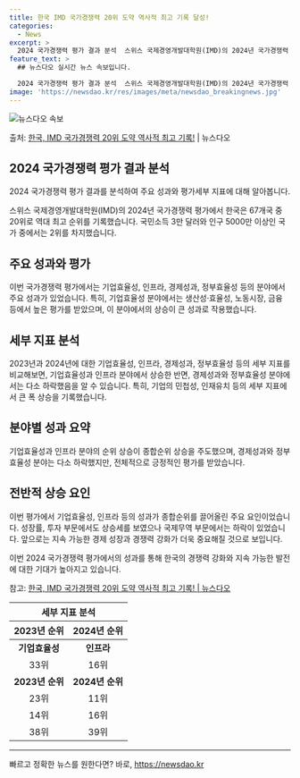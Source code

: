 ```yaml
---
title: 한국 IMD 국가경쟁력 20위 도약 역사적 최고 기록 달성!
categories:
  - News
excerpt: >
  2024 국가경쟁력 평가 결과 분석  스위스 국제경영개발대학원(IMD)의 2024년 국가경쟁력 평가에서 한국…
feature_text: >
  ## 뉴스다오 실시간 뉴스 속보입니다.

  2024 국가경쟁력 평가 결과 분석  스위스 국제경영개발대학원(IMD)의 2024년 국가경쟁력 평가에서 한국…
image: 'https://newsdao.kr/res/images/meta/newsdao_breakingnews.jpg'
---
```


![뉴스다오 속보](https://newsdao.kr/res/images/meta/newsdao_breakingnews.jpg)

<p>출처: <a href="https://newsdao.kr/4286" rel="dofollow">한국, IMD 국가경쟁력 20위 도약 역사적 최고 기록!</a> | 뉴스다오</p>

<h2 data-ke-size="size26">2024 국가경쟁력 평가 결과 분석</h2>
2024 국가경쟁력 평가 결과를 분석하여 주요 성과와 평가세부 지표에 대해 알아봅니다.

<p data-ke-size="size16">스위스 국제경영개발대학원(IMD)의 2024년 국가경쟁력 평가에서 한국은 67개국 중 20위로 역대 최고 순위를 기록했습니다. 국민소득 3만 달러와 인구 5000만 이상인 국가 중에서는 2위를 차지했습니다.</p>

<h2 data-ke-size="size26">주요 성과와 평가</h2>
이번 국가경쟁력 평가에서는 기업효율성, 인프라, 경제성과, 정부효율성 등의 분야에서 주요 성과가 있었습니다. 특히, 기업효율성 분야에서는 생산성·효율성, 노동시장, 금융 등에서 높은 평가를 받았으며, 이 분야에서의 상승이 큰 성과로 작용했습니다.

<h2 data-ke-size="size26">세부 지표 분석</h2>
2023년과 2024년에 대한 기업효율성, 인프라, 경제성과, 정부효율성 등의 세부 지표를 비교해보면, 기업효율성과 인프라 분야에서 상승한 반면, 경제성과와 정부효율성 분야에서는 다소 하락했음을 알 수 있습니다. 특히, 기업의 민첩성, 인재유치 등의 세부 지표에서 큰 폭 상승을 기록했습니다.

<h2 data-ke-size="size26">분야별 성과 요약</h2>
기업효율성과 인프라 분야의 순위 상승이 종합순위 상승을 주도했으며, 경제성과와 정부효율성 분야는 다소 하락했지만, 전체적으로 긍정적인 평가를 받았습니다.

<h2 data-ke-size="size26">전반적 상승 요인</h2>
이번 평가에서 기업효율성, 인프라 등의 성과가 종합순위를 끌어올린 주요 요인이었습니다. 성장률, 투자 부문에서도 상승세를 보였으나 국제무역 부문에서는 하락이 있었습니다. 앞으로는 지속 가능한 경제 성장과 경쟁력 강화가 더욱 중요해질 것으로 보입니다.

<p data-ke-size="size16">이번 2024 국가경쟁력 평가에서의 성과를 통해 한국의 경쟁력 강화와 지속 가능한 발전에 대한 기대가 높아지고 있습니다.</p>

참고: [한국, IMD 국가경쟁력 20위 도약 역사적 최고 기록! | 뉴스다오](https://newsdao.kr/4286)

<table>
	<thead>
		<tr>
			<th colspan="2">세부 지표 분석</th>
		</tr>
		<tr>
			<th>2023년 순위</th>
			<th>2024년 순위</th>
		</tr>
	</thead>
	<tbody>
		<tr>
			<td style="text-align: center; height: 17px;"><b>기업효율성</b></td>
			<td style="text-align: center; height: 17px;"><b>인프라</b></td>
		</tr>
		<tr>
			<td style="text-align: center; height: 17px;">33위</td>
			<td style="text-align: center; height: 17px;">16위</td>
		</tr>
		<tr>
			<td style="text-align: center; height: 17px;"><b>2023년 순위</b></td>
			<td style="text-align: center; height: 17px;"><b>2024년 순위</b></td>
		</tr>
		<tr>
			<td style="text-align: center; height: 17px;">23위</td>
			<td style="text-align: center; height: 17px;">11위</td>
		</tr>
		<tr>
			<td style="text-align: center; height: 17px;">14위</td>
			<td style="text-align: center; height: 17px;">16위</td>
		</tr>
		<tr>
			<td style="text-align: center; height: 17px;">38위</td>
			<td style="text-align: center; height: 17px;">39위</td>
		</tr>
	</tbody>
</table>
<hr> 

빠르고 정확한 뉴스를 원한다면? 바로, <a href="https://newsdao.kr" rel="dofollow">https://newsdao.kr</a>


